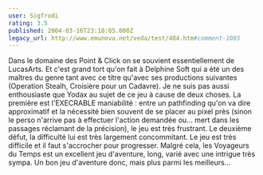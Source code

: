 ```yaml
---
user: Sigfrodi
rating: 3.5
published: 2004-03-16T23:18:05.000Z
legacy_url: http://www.emunova.net/veda/test/484.htm#comment-1085
---
```

Dans le domaine des Point & Click on se souvient essentiellement de LucasArts. Et c'est grand tort qu'on fait à Delphine Soft qui a été un des maîtres du genre tant avec ce titre qu'avec ses productions suivantes (Operation Stealh, Croisière pour un Cadavre). Je ne suis pas aussi enthousiaste que Yodax au sujet de ce jeu à cause de deux choses. La première est l'EXECRABLE maniabilité : entre un pathfinding qu'on va dire approximatif et la nécessité bien souvent de se placer au pixel près (sinon le perso n'arrive pas à effectuer l'action demandée ou... mert dans les passages réclamant de la précision), le jeu est très frustrant. Le deuxième défut, la difficulté lui est très largement concommitant. Le jeu est très difficile et il faut s'accrocher pour progresser. Malgré cela, les Voyageurs du Temps est un excellent jeu d'aventure, long, varié avec une intrigue très sympa. Un bon jeu d'aventure donc, mais plus parmi les meilleurs...